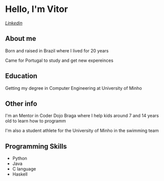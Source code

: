 # Hello, I'm Vitor

*[Linkedin](https://www.linkedin.com/in/vitor-lelis-71361420a/)*

<linkedin email>

  ## About me
  Born and raised in Brazil where I lived for 20 years
  
  Came for Portugal to study and get new expereinces
  
  ## Education
  Getting my degree in Computer Engineering at University of Minho
  
  ## Other info
  I'm an Mentor in Coder Dojo Braga where I help kids around 7 and 14 years old to learn how to programm
  
  I'm also a student athlete for the University of Minho in the swimming team
  
  ## Programming Skills
  + Python
  + Java
  + C language
  + Haskell
